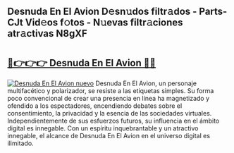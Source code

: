 ## Desnuda En El Avion D𝚎sn𝚞dos filtr𝚊dos - Parts-CJt Vid𝚎os f𝚘tos - N𝚞evas filtr𝚊ciones atr𝚊ctivas N8gXF

# <h2><a href="http://mb10p0.tromn.icu/?c=Desnuda+En+El+Avion">🔗👉👉👉 Desnuda En El Avion 🔗🔗</a></h2>

[![Desnuda En El Avion nuevo](https://i.imgur.com/pEAQMta.gif)](http://mb10p0.tromn.icu/?c=Desnuda+En+El+Avion)
Desnuda En El Avion, un personaje multifacético y polarizador, se resiste a las etiquetas simples. Su forma poco convencional de crear una presencia en línea ha magnetizado y ofendido a los espectadores, encendiendo debates sobre el consentimiento, la privacidad y la esencia de las sociedades virtuales. Independientemente de sus esfuerzos futuros, su influencia en el ámbito digital es innegable. Con un espíritu inquebrantable y un atractivo innegable, el alcance de Desnuda En El Avion en el universo digital es ilimitado.
